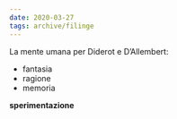 ```yaml
---
date: 2020-03-27
tags: archive/filinge
---
```

La mente umana per Diderot e D’Allembert:
- fantasia
- ragione
- memoria

**sperimentazione**